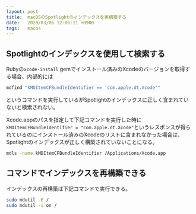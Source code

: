 ```yaml
---
layout: post
title:  macOSのSpotlightのインデックスを再構築する
date:   2020/03/06 12:06:11 +0900
tags:   macos
---
```


## Spotlightのインデックスを使用して検索する

Rubyの`xcode-install` gemでインストール済みのXcodeのバージョンを取得する場合、内部的には

```sh
mdfind "kMDItemCFBundleIdentifier == 'com.apple.dt.Xcode'"
```

というコマンドを実行しているがSpotlightのインデックスに正しく含まれていないと検索されない。

Xcode.appのパスを指定して下記コマンドを実行した時に`kMDItemCFBundleIdentifier = "com.apple.dt.Xcode"`というレスポンスが得られているのにインストール済みのXcodeのリストに含まれなかった場合は、Spotlightのインデックスが正しく構築されていないことになる。

```sh
mdls -name kMDItemCFBundleIdentifier /Applications/Xcode.app
```

## コマンドでインデックスを再構築できる

インデックスの再構築は下記コマンドで実行できる。

```sh
sudo mdutil -E /
sudo mdutil -i on /
```
